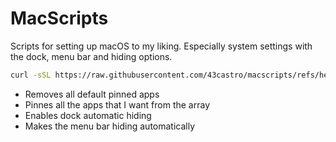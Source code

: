 # MacScripts

Scripts for setting up macOS to my liking. Especially system settings with the dock, menu bar and hiding options. 

```bash
curl -sSL https://raw.githubusercontent.com/43castro/macscripts/refs/heads/main/uniMac.sh | bash
```



- Removes all default pinned apps
- Pinnes all the apps that I want from the array 
- Enables dock automatic hiding 
- Makes the menu bar hiding automatically 
